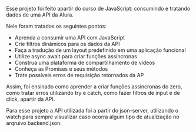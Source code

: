 Esse projeto foi feito apartir do curso de JavaScript:
consumindo e tratando dados de uma API da Alura.

Nele foram tratados os seguintes pontos:

- Aprenda a consumir uma API com JavaScript
- Crie filtros dinâmicos para os dados da API
- Faça a tradução de um layout predefinido em uma aplicação funcional
- Utilize async await para criar funções assíncronas
- Construa uma plataforma de compartilhamento de vídeos
- Conheça as Promises e seus métodos
- Trate possíveis erros de requisição retornados da AP

Assim, foi ensinado como aprender a criar funções assíncronas do zero, como tratar erros utilizando try e catch, como fazer filtros de input e de click, apartir da API.

Para esse projeto a API utilizada foi a partir do json-server, utilizando o watch para sempre visualizar caso ocorra algum tipo de atualização no arqruivo backend.json.

